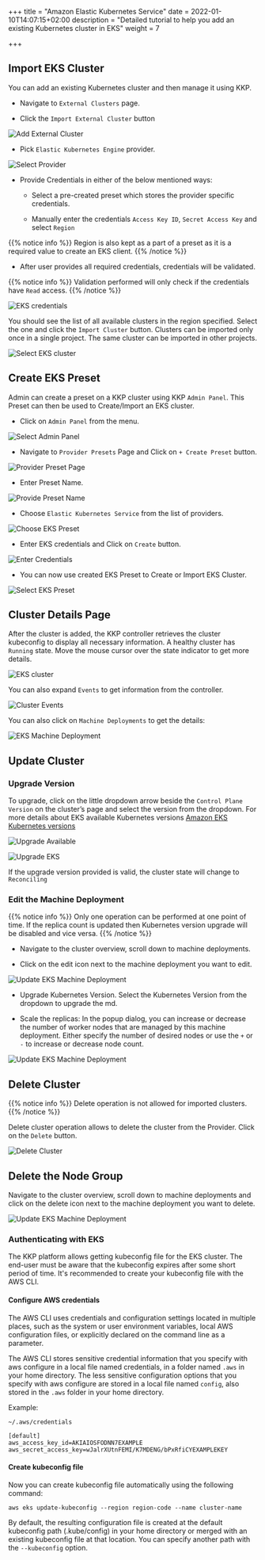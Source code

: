 +++
title = "Amazon Elastic Kubernetes Service"
date = 2022-01-10T14:07:15+02:00
description = "Detailed tutorial to help you add an existing Kubernetes cluster in EKS"
weight = 7

+++

## Import EKS Cluster

You can add an existing Kubernetes cluster and then manage it using KKP.

- Navigate to `External Clusters` page.

- Click the `Import External Cluster` button

![Add External Cluster](/img/kubermatic/v2.22/tutorials/external_clusters/external_cluster_page.png "Add External Cluster")

- Pick `Elastic Kubernetes Engine` provider.

![Select Provider](/img/kubermatic/v2.22/tutorials/external_clusters/connect.png "Select Provider")

- Provide Credentials in either of the below mentioned ways:
    - Select a pre-created preset which stores the provider specific credentials.

    - Manually enter the credentials `Access Key ID`, `Secret Access Key` and select `Region`

{{% notice info %}}
Region is also kept as a part of a preset as it is a required value to create an EKS client.
{{% /notice %}}

- After user provides all required credentials, credentials will be validated.

{{% notice info %}}
Validation performed will only check if the credentials have `Read` access.
{{% /notice %}}

![EKS credentials](/img/kubermatic/v2.22/tutorials/external_clusters/eks_credentials.png "EKS credentials")

You should see the list of all available clusters in the region specified. Select the one and click the `Import Cluster` button. Clusters can be imported only once in a single project. The same cluster can be imported in other projects.

![Select EKS cluster](/img/kubermatic/v2.22/tutorials/external_clusters/select_eks_cluster.png "Select EKS cluster")

## Create EKS Preset
Admin can create a preset on a KKP cluster using KKP `Admin Panel`.
This Preset can then be used to Create/Import an EKS cluster.

- Click on `Admin Panel` from the menu.

![Select Admin Panel](/img/kubermatic/v2.22/tutorials/external_clusters/select_adminpanel.png "Select Admin Panel")

- Navigate to `Provider Presets` Page and Click on `+ Create Preset` button.

![Provider Preset Page](/img/kubermatic/v2.22/ui/preset_management.png?height=300px&classes=shadow,border "Provider Preset Page")

- Enter Preset Name.

![Provide Preset Name](/img/kubermatic/v2.22/tutorials/external_clusters/create_ekspreset.png "Provide Preset Name")

- Choose `Elastic Kubernetes Service` from the list of providers.

![Choose EKS Preset](/img/kubermatic/v2.22/tutorials/external_clusters/choose_akspreset.png "Choose EKS Preset")

-  Enter EKS credentials and Click on `Create` button.

![Enter Credentials](/img/kubermatic/v2.22/tutorials/external_clusters/enter_eks_credentials_preset.png "Enter Credentials")

- You can now use created EKS Preset to Create or Import EKS Cluster.

![Select EKS Preset](/img/kubermatic/v2.22/tutorials/external_clusters/existing_eks_preset.png "Select EKS Preset")

## Cluster Details Page

After the cluster is added, the KKP controller retrieves the cluster kubeconfig to display all necessary information.
A healthy cluster has `Running` state. Move the mouse cursor over the state indicator to get more details.

![EKS cluster](/img/kubermatic/v2.22/tutorials/external_clusters/eks_details.png "EKS cluster")

You can also expand `Events` to get information from the controller.

![Cluster Events](/img/kubermatic/v2.22/tutorials/external_clusters/eks_cluster_events.png "Cluster Events")

You can also click on `Machine Deployments` to get the details:

![EKS Machine Deployment](/img/kubermatic/v2.22/tutorials/external_clusters/eks_machine_deployments.png "EKS Machine Deployment")

## Update Cluster

### Upgrade Version

To upgrade, click on the little dropdown arrow beside the `Control Plane Version` on the cluster’s page and select the version from the dropdown. For more details about EKS available Kubernetes versions
[Amazon EKS Kubernetes versions](https://docs.aws.amazon.com/eks/latest/userguide/kubernetes-versions.html "Amazon EKS Kubernetes versions")

![Upgrade Available](/img/kubermatic/v2.22/tutorials/external_clusters/eks_upgrade_available.png "Upgrade Available")

![Upgrade EKS](/img/kubermatic/v2.22/tutorials/external_clusters/upgrade_eks.png "Upgrade EKS")

If the upgrade version provided is valid, the cluster state will change to `Reconciling`

### Edit the Machine Deployment

{{% notice info %}}
Only one operation can be performed at one point of time. If the replica count is updated then Kubernetes version upgrade will be disabled and vice versa.
{{% /notice %}}

- Navigate to the cluster overview, scroll down to machine deployments.

- Click on the edit icon next to the machine deployment you want to edit.

![Update EKS Machine Deployment](/img/kubermatic/v2.22/tutorials/external_clusters/edit_md.png "Update EKS Machine Deployment")

- Upgrade Kubernetes Version. Select the Kubernetes Version from the dropdown to upgrade the md.

- Scale the replicas: In the popup dialog, you can increase or decrease the number of worker nodes that are managed by this machine deployment. Either specify the number of desired nodes or use the `+` or `-` to increase or decrease node count.

![Update EKS Machine Deployment](/img/kubermatic/v2.22/tutorials/external_clusters/edit_eks_md.png "Update EKS Machine Deployment")

## Delete Cluster

{{% notice info %}}
Delete operation is not allowed for imported clusters.
{{% /notice %}}

Delete cluster operation allows to delete the cluster from the Provider. Click on the `Delete` button.

![Delete Cluster](/img/kubermatic/v2.22/tutorials/external_clusters/eks_disconnect_button.png
 "Delete Cluster")

## Delete the Node Group

Navigate to the cluster overview, scroll down to machine deployments and click on the delete icon next to the machine deployment you want to delete.

![Update EKS Machine Deployment](/img/kubermatic/v2.22/tutorials/external_clusters/delete_md.png "Delete EKS Machine Deployment")

### Authenticating with EKS

The KKP platform allows getting kubeconfig file for the EKS cluster. The end-user must be aware that the kubeconfig expires
after some short period of time.
It's recommended to create your kubeconfig file with the AWS CLI.

#### Configure AWS credentials

The AWS CLI uses credentials and configuration settings located in multiple places, such as the system or user environment
variables, local AWS configuration files, or explicitly declared on the command line as a parameter.

The AWS CLI stores sensitive credential information that you specify with aws configure in a local file named credentials,
in a folder named `.aws` in your home directory. The less sensitive configuration options that you specify with aws configure
are stored in a local file named `config`, also stored in the `.aws` folder in your home directory.

Example:

`~/.aws/credentials`

```
[default]
aws_access_key_id=AKIAIOSFODNN7EXAMPLE
aws_secret_access_key=wJalrXUtnFEMI/K7MDENG/bPxRfiCYEXAMPLEKEY
```

#### Create kubeconfig file

Now you can create kubeconfig file automatically using the following command:

```
aws eks update-kubeconfig --region region-code --name cluster-name
```

By default, the resulting configuration file is created at the default kubeconfig path (.kube/config) in your home directory
or merged with an existing kubeconfig file at that location. You can specify another path with the `--kubeconfig` option.


